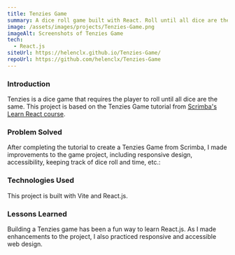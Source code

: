 ```yaml
---
title: Tenzies Game
summary: A dice roll game built with React. Roll until all dice are the same.
image: /assets/images/projects/Tenzies-Game.png
imageAlt: Screenshots of Tenzies Game
tech:
  - React.js
siteUrl: https://helenclx.github.io/Tenzies-Game/
repoUrl: https://github.com/helenclx/Tenzies-Game
---
```


### Introduction

Tenzies is a dice game that requires the player to roll until all dice are the same. This project is based on the Tenzies Game tutorial from [Scrimba's Learn React course](https://scrimba.com/learn/learnreact).

### Problem Solved

After completing the tutorial to create a Tenzies Game from Scrimba, I made improvements to the game project, including responsive design, accessibility, keeping track of dice roll and time, etc.:

### Technologies Used

This project is built with Vite and React.js.

<!-- ### Challenges Faced

Eget mauris pharetra et ultrices. Molestie nunc non blandit massa enim nec. Ut tortor pretium viverra suspendisse potenti nullam ac tortor vitae. Nulla at volutpat diam ut venenatis. Volutpat ac tincidunt vitae semper quis lectus nulla at. -->

### Lessons Learned

Building a Tenzies game has been a fun way to learn React.js. As I made enhancements to the project, I also practiced responsive and accessible web design.
